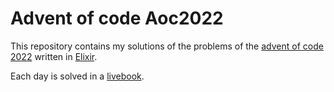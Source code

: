 # Advent of code Aoc2022

This repository contains my solutions of the problems of the
[advent of code 2022](https://adventofcode.com/2022/) written in [Elixir](https://elixir-lang.org/).

Each day is solved in a [livebook](https://livebook.dev/).
